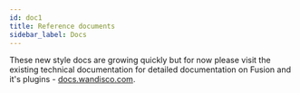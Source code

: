 ```yaml
---
id: doc1
title: Reference documents
sidebar_label: Docs
---
```


These new style docs are growing quickly but for now please visit the existing technical documentation for detailed documentation on Fusion and it's plugins - [docs.wandisco.com](https://wandisco.com/support/product-guides). 
